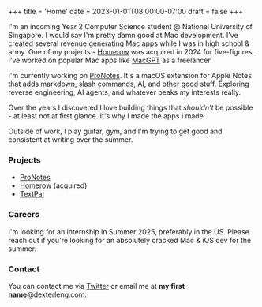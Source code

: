 +++
title = 'Home'
date = 2023-01-01T08:00:00-07:00
draft = false
+++

<!-- # Hi, I'm Dexter 👋 -->

I'm an incoming Year 2 Computer Science student @ National University of Singapore. I would say I'm pretty damn good at Mac development. I've created several revenue generating Mac apps while I was in high school & army. One of my projects - [Homerow](https://homerow.app) was acquired in 2024 for five-figures. I've worked on popular Mac apps like [MacGPT](https://www.macgpt.com) as a freelancer.

I'm currently working on [ProNotes](https://pronotes.app). It's a macOS extension for Apple Notes that adds markdown, slash commands, AI, and other good stuff. Exploring reverse engineering, AI agents, and whatever peaks my interests really.

Over the years I discovered I love building things that *shouldn't* be possible - at least not at first glance. It's why I made the apps I made.

Outside of work, I play guitar, gym, and I'm trying to get good and consistent at writing over the summer.

### Projects

- [ProNotes](https://pronotes.app)
- [Homerow](https://homerow.app) (acquired)
- [TextPal](https://textpal.app)

### Careers

I'm looking for an internship in Summer 2025, preferably in the US. Please reach out if you're looking for an absolutely cracked Mac & iOS dev for the summer.

### Contact

You can contact me via [Twitter](https://x.com/dexterleng) or email me at **my first name**@dexterleng.com.
